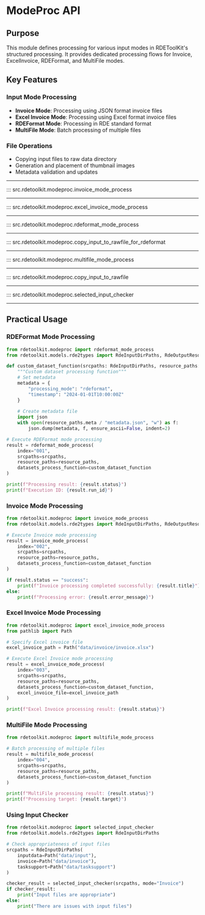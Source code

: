 # ModeProc API

## Purpose

This module defines processing for various input modes in RDEToolKit's structured processing. It provides dedicated processing flows for Invoice, ExcelInvoice, RDEFormat, and MultiFile modes.

## Key Features

### Input Mode Processing
- **Invoice Mode**: Processing using JSON format invoice files
- **Excel Invoice Mode**: Processing using Excel format invoice files
- **RDEFormat Mode**: Processing in RDE standard format
- **MultiFile Mode**: Batch processing of multiple files

### File Operations
- Copying input files to raw data directory
- Generation and placement of thumbnail images
- Metadata validation and updates

---

::: src.rdetoolkit.modeproc.invoice_mode_process

---

::: src.rdetoolkit.modeproc.excel_invoice_mode_process

---

::: src.rdetoolkit.modeproc.rdeformat_mode_process

---

::: src.rdetoolkit.modeproc.copy_input_to_rawfile_for_rdeformat

---

::: src.rdetoolkit.modeproc.multifile_mode_process

---

::: src.rdetoolkit.modeproc.copy_input_to_rawfile

---

::: src.rdetoolkit.modeproc.selected_input_checker

---

## Practical Usage

### RDEFormat Mode Processing

```python title="rdeformat_processing.py"
from rdetoolkit.modeproc import rdeformat_mode_process
from rdetoolkit.models.rde2types import RdeInputDirPaths, RdeOutputResourcePath

def custom_dataset_function(srcpaths: RdeInputDirPaths, resource_paths: RdeOutputResourcePath):
    """Custom dataset processing function"""
    # Set metadata
    metadata = {
        "processing_mode": "rdeformat",
        "timestamp": "2024-01-01T10:00:00Z"
    }
    
    # Create metadata file
    import json
    with open(resource_paths.meta / "metadata.json", "w") as f:
        json.dump(metadata, f, ensure_ascii=False, indent=2)

# Execute RDEFormat mode processing
result = rdeformat_mode_process(
    index="001",
    srcpaths=srcpaths,
    resource_paths=resource_paths,
    datasets_process_function=custom_dataset_function
)

print(f"Processing result: {result.status}")
print(f"Execution ID: {result.run_id}")
```

### Invoice Mode Processing

```python title="invoice_processing.py"
from rdetoolkit.modeproc import invoice_mode_process
from rdetoolkit.models.rde2types import RdeInputDirPaths, RdeOutputResourcePath

# Execute Invoice mode processing
result = invoice_mode_process(
    index="002",
    srcpaths=srcpaths,
    resource_paths=resource_paths,
    datasets_process_function=custom_dataset_function
)

if result.status == "success":
    print(f"Invoice processing completed successfully: {result.title}")
else:
    print(f"Processing error: {result.error_message}")
```

### Excel Invoice Mode Processing

```python title="excel_invoice_processing.py"
from rdetoolkit.modeproc import excel_invoice_mode_process
from pathlib import Path

# Specify Excel invoice file
excel_invoice_path = Path("data/invoice/invoice.xlsx")

# Execute Excel Invoice mode processing
result = excel_invoice_mode_process(
    index="003",
    srcpaths=srcpaths,
    resource_paths=resource_paths,
    datasets_process_function=custom_dataset_function,
    excel_invoice_file=excel_invoice_path
)

print(f"Excel Invoice processing result: {result.status}")
```

### MultiFile Mode Processing

```python title="multifile_processing.py"
from rdetoolkit.modeproc import multifile_mode_process

# Batch processing of multiple files
result = multifile_mode_process(
    index="004",
    srcpaths=srcpaths,
    resource_paths=resource_paths,
    datasets_process_function=custom_dataset_function
)

print(f"MultiFile processing result: {result.status}")
print(f"Processing target: {result.target}")
```

### Using Input Checker

```python title="input_checker.py"
from rdetoolkit.modeproc import selected_input_checker
from rdetoolkit.models.rde2types import RdeInputDirPaths

# Check appropriateness of input files
srcpaths = RdeInputDirPaths(
    inputdata=Path("data/input"),
    invoice=Path("data/invoice"),
    tasksupport=Path("data/tasksupport")
)

checker_result = selected_input_checker(srcpaths, mode="Invoice")
if checker_result:
    print("Input files are appropriate")
else:
    print("There are issues with input files")
```

